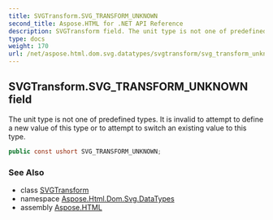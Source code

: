 ```yaml
---
title: SVGTransform.SVG_TRANSFORM_UNKNOWN
second_title: Aspose.HTML for .NET API Reference
description: SVGTransform field. The unit type is not one of predefined types. It is invalid to attempt to define a new value of this type or to attempt to switch an existing value to this type
type: docs
weight: 170
url: /net/aspose.html.dom.svg.datatypes/svgtransform/svg_transform_unknown/
---
```

## SVGTransform.SVG_TRANSFORM_UNKNOWN field

The unit type is not one of predefined types. It is invalid to attempt to define a new value of this type or to attempt to switch an existing value to this type.

```csharp
public const ushort SVG_TRANSFORM_UNKNOWN;
```

### See Also

* class [SVGTransform](../)
* namespace [Aspose.Html.Dom.Svg.DataTypes](../../svgtransform/)
* assembly [Aspose.HTML](../../../)

